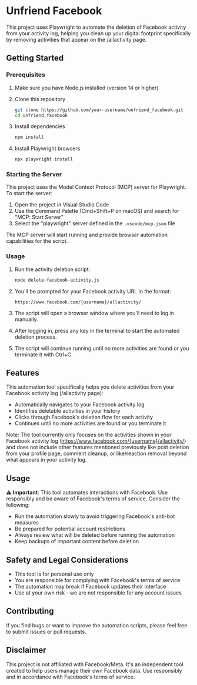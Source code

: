 # Unfriend Facebook

This project uses Playwright to automate the deletion of Facebook activity from your activity log, helping you clean up your digital footprint specifically by removing activities that appear on the /allactivity page.

## Getting Started

### Prerequisites

1. Make sure you have Node.js installed (version 14 or higher)

2. Clone this repository

   ```bash
   git clone https://github.com/your-username/unfriend_facebook.git
   cd unfriend_facebook
   ```

3. Install dependencies

   ```bash
   npm install
   ```

4. Install Playwright browsers

   ```bash
   npx playwright install
   ```

### Starting the Server

This project uses the Model Context Protocol (MCP) server for Playwright. To start the server:

1. Open the project in Visual Studio Code
2. Use the Command Palette (Cmd+Shift+P on macOS) and search for "MCP: Start Server"
3. Select the "playwright" server defined in the `.vscode/mcp.json` file

The MCP server will start running and provide browser automation capabilities for the script.

### Usage

1. Run the activity deletion script:

   ```bash
   node delete-facebook-activity.js
   ```

2. You'll be prompted for your Facebook activity URL in the format:

   ```
   https://www.facebook.com/{username}/allactivity/
   ```

3. The script will open a browser window where you'll need to log in manually.

4. After logging in, press any key in the terminal to start the automated deletion process.

5. The script will continue running until no more activities are found or you terminate it with Ctrl+C.

## Features

This automation tool specifically helps you delete activities from your Facebook activity log (/allactivity page):

- Automatically navigates to your Facebook activity log
- Identifies deletable activities in your history
- Clicks through Facebook's deletion flow for each activity
- Continues until no more activities are found or you terminate it

Note: The tool currently only focuses on the activities shown in your Facebook activity log (https://www.facebook.com/{username}/allactivity/) and does not include other features mentioned previously like post deletion from your profile page, comment cleanup, or like/reaction removal beyond what appears in your activity log.

## Usage

⚠️ **Important**: This tool automates interactions with Facebook. Use responsibly and be aware of Facebook's terms of service. Consider the following:

- Run the automation slowly to avoid triggering Facebook's anti-bot measures
- Be prepared for potential account restrictions
- Always review what will be deleted before running the automation
- Keep backups of important content before deletion

## Safety and Legal Considerations

- This tool is for personal use only
- You are responsible for complying with Facebook's terms of service
- The automation may break if Facebook updates their interface
- Use at your own risk - we are not responsible for any account issues

## Contributing

If you find bugs or want to improve the automation scripts, please feel free to submit issues or pull requests.

## Disclaimer

This project is not affiliated with Facebook/Meta. It's an independent tool created to help users manage their own Facebook data. Use responsibly and in accordance with Facebook's terms of service.
